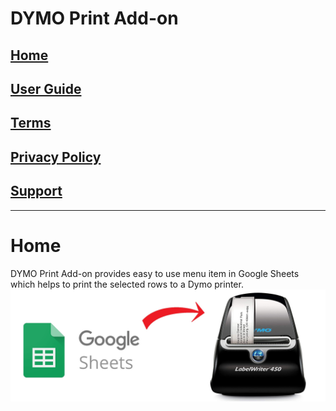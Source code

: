 # DYMO Print Add-on

## [Home](https://szzsa.github.io/dymo-print)
## [User Guide](https://szzsa.github.io/dymo-print/guide)
## [Terms](https://szzsa.github.io/dymo-print/terms)
## [Privacy Policy](https://szzsa.github.io/dymo-print/privacy)
## [Support](https://szzsa.github.io/dymo-print/support)
______________________________________
# Home

DYMO Print Add-on provides easy to use menu item in Google Sheets which helps to print the selected rows to a Dymo printer.
![image](https://github.com/szzsa/dymo-print/raw/gh-pages/assets/img/dymo_print.png)
